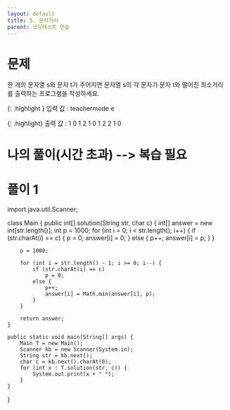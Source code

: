 ```yaml
---
layout: default
title: 5. 문자거리
parent: 코딩테스트 연습
---
```

# 문제
한 개의 문자열 s와 문자 t가 주어지면 문자열 s의 각 문자가 문자 t와 떨어진 최소거리를 출력하는 프로그램을 작성하세요.

{: .highlight }
입력 값 : teachermode e

{: .highlight}
출력 값 : 1 0 1 2 1 0 1 2 2 1 0


# 나의 풀이(시간 초과) --> 복습 필요


# 풀이 1
import java.util.Scanner;

class Main {
    public int[] solution(String str, char c) {
        int[] answer = new int[str.length()];
        int p = 1000;
        for (int i = 0; i < str.length(); i++) {
            if (str.charAt(i) == c) {
                p = 0;
                answer[i] = 0;
            } else {
                p++;
                answer[i] = p;
            }
        }

        p = 1000;

        for (int i = str.length() - 1; i >= 0; i--) {
            if (str.charAt(i) == c)
                p = 0;
            else {
                p++;
                answer[i] = Math.min(answer[i], p);
            }
        }

        return answer;
    }

    public static void main(String[] args) {
        Main T = new Main();
        Scanner kb = new Scanner(System.in);
        String str = kb.next();
        char c = kb.next().charAt(0);
        for (int x : T.solution(str, c)) {
            System.out.print(x + " ");
        }
    }
}
```